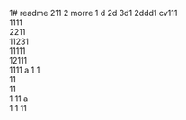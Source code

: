 1# readme 211
2 morre
1 d
2d
3d1 
2ddd1 
cv111  
1111  
2211  
11231     
11111        
12111              
1111   a
1  1   
11      
11    
1 
11   a  
1 
1
11
  
